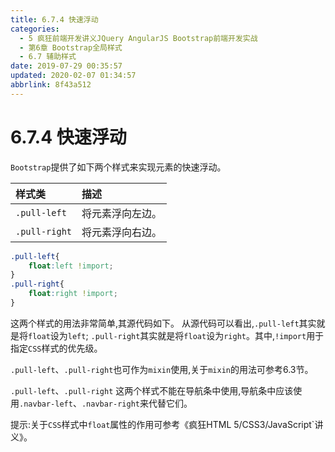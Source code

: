 ```yaml
---
title: 6.7.4 快速浮动
categories: 
  - 5 疯狂前端开发讲义JQuery AngularJS Bootstrap前端开发实战
  - 第6章 Bootstrap全局样式
  - 6.7 辅助样式
date: 2019-07-29 00:35:57
updated: 2020-02-07 01:34:57
abbrlink: 8f43a512
---
```

# 6.7.4 快速浮动 #
`Bootstrap`提供了如下两个样式来实现元素的快速浮动。

|样式类|描述|
|:---|:---|
|`.pull-left`|将元素浮向左边。|
|`.pull-right`|将元素浮向右边。|
```css
.pull-left{
    float:left !import;
}
.pull-right{
    float:right !import;
}
```
这两个样式的用法非常简单,其源代码如下。
从源代码可以看出,`.pull-left`其实就是将`float`设为`left`;
`.pull-right`其实就是将`float`设为`right`。其中,`!import`用于指定`CSS`样式的优先级。

`.pull-left`、`.pull-right`也可作为`mixin`使用,关于`mixin`的用法可参考6.3节。


`.pull-left`、`.pull-right` 这两个样式不能在导航条中使用,导航条中应该使用`.navbar-left`、`.navbar-right`来代替它们。


提示:关于`CSS`样式中`float`属性的作用可参考《疯狂HTML 5/CSS3/JavaScript`讲义》。

